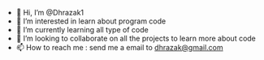 - 👋 Hi, I’m @Dhrazak1
- 👀 I’m interested in learn about program code
- 🌱 I’m currently learning all type of code
- 💞️ I’m looking to collaborate on all the projects to learn more about code
- 📫 How to reach me : send me a email to dhrazak@gmail.com

<!---
Dhrazak1/Dhrazak1 is a ✨ special ✨ repository because its `README.md` (this file) appears on your GitHub profile.
You can click the Preview link to take a look at your changes.
--->
